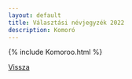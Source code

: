 ```yaml
---
layout: default
title: Választási névjegyzék 2022
description: Komoró
---
```


{% include Komoroo.html %}

[Vissza](./)